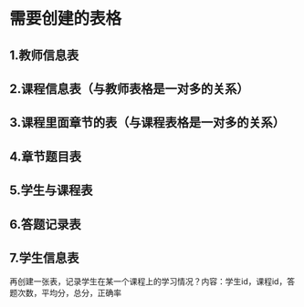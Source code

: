 # 需要创建的表格

## 1.教师信息表

## 2.课程信息表（与教师表格是一对多的关系）

## 3.课程里面章节的表（与课程表格是一对多的关系）

## 4.章节题目表

## 5.学生与课程表

## 6.答题记录表

## 7.学生信息表



再创建一张表，记录学生在某一个课程上的学习情况？内容：学生id，课程id，答题次数，平均分，总分，正确率 